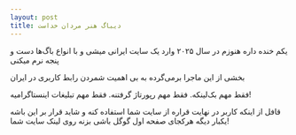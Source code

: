 ```yaml
---
layout: post
title: دیباگ هنر مردان خداست
---
```


یکم خنده داره هنوزم در سال ۲۰۲۵ وارد یک سایت ایرانی میشی و با انواع باگ‌ها دست و پنجه نرم میکنی

بخشی از این ماجرا برمی‌گرده به بی اهمیت شمردن رابط کاربری در ایران

فقط مهم بک‌لینکه. فقط مهم رپورتاژ گرفتنه. فقط مهم تبلیغات اینستاگرامیه!

قافل از اینکه کاربر در نهایت قراره از سایت شما استفاده کنه و شاید قرار بر این باشه یکبار دیگه هرکجای صفحه اول گوگل باشی بزنه روی لینک سایت شما!
